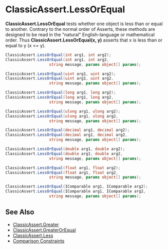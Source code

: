# ClassicAssert.LessOrEqual

**ClassicAssert.LessOrEqual** tests whether one object is less than or equal to another.
Contrary to the normal order of Asserts, these methods are designed to be
read in the "natural" English-language or mathematical order. Thus
**ClassicAssert.LessOrEqual(x, y)** asserts that x is less than or equal to y (x <= y).

```csharp
ClassicAssert.LessOrEqual(int arg1, int arg2);
ClassicAssert.LessOrEqual(int arg1, int arg2,
                   string message, params object[] params);

ClassicAssert.LessOrEqual(uint arg1, uint arg2);
ClassicAssert.LessOrEqual(uint arg1, uint arg2,
                   string message, params object[] params);

ClassicAssert.LessOrEqual(long arg1, long arg2);
ClassicAssert.LessOrEqual(long arg1, long arg2,
                   string message, params object[] params);

ClassicAssert.LessOrEqual(ulong arg1, ulong arg2);
ClassicAssert.LessOrEqual(ulong arg1, ulong arg2,
                   string message, params object[] params);

ClassicAssert.LessOrEqual(decimal arg1, decimal arg2);
ClassicAssert.LessOrEqual(decimal arg1, decimal arg2,
                   string message, params object[] params);

ClassicAssert.LessOrEqual(double arg1, double arg2);
ClassicAssert.LessOrEqual(double arg1, double arg2,
                   string message, params object[] params);

ClassicAssert.LessOrEqual(float arg1, float arg2);
ClassicAssert.LessOrEqual(float arg1, float arg2,
                   string message, params object[] params);

ClassicAssert.LessOrEqual(IComparable arg1, IComparable arg2);
ClassicAssert.LessOrEqual(IComparable arg1, IComparable arg2,
                   string message, params object[] params);
```

## See Also

* [ClassicAssert.Greater](Assert.Greater.md)
* [ClassicAssert.GreaterOrEqual](Assert.GreaterOrEqual.md)
* [ClassicAssert.Less](Assert.Less.md)
* [Comparison Constraints](xref:constraints#comparison-constraints)

